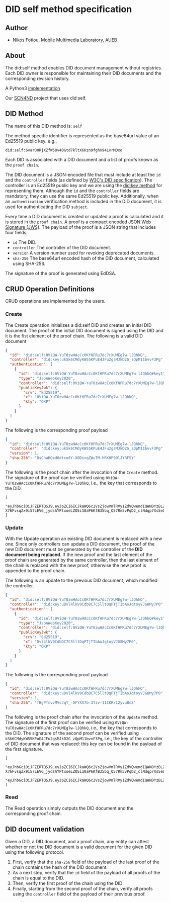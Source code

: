 # DID self method specification
## Author
* Nikos Fotiou, [Mobile Multimedia Laboratory, AUEB](https://mm.aueb.gr)

## About
The did:self method enables DID document management without registries. Each
DID owner is responsible for maintaining their DID documents and the corresponding
revision history.

A Python3 [implementation](https://github.com/mmlab-aueb/did-self-py)

Our [SCN4ND](https://mm.aueb.gr/scn4ndn/) project that uses did:self.

## DID Method 
The name of this DID method is: `self`

The method specific identifier is represented as the base64url value
of an Ed25519 public key. e.g.,

```
did:self:6varD0RjXZfW58v4DGtd7kltX6Kzn9fghX94LvrMDxo
```

Each DID is associated with a DID document and a 
list of proofs known as the `proof chain`. 

The DID document is a JSON-encoded file that must include at least
the `id` and the `controller` fields (as defined by [W3C's DID specification](https://www.w3.org/TR/did-core/)).
The controller is an Ed25519 public key and we are using the [did:key method](https://w3c-ccg.github.io/did-method-key/)
for representing them. Although the `id` and the `controller` fields are mandatory, they can use 
the same Ed25519 public key. Additionally, when an `authentication` verification method is included in the
DID document, it is used for authenticating the DID `subject`. 

Every time a DID document is created or updated a proof is calculated
and it is stored in the `proof chain`.
A proof is a compact encoded [JSON Web Signature (JWS)](https://tools.ietf.org/html/rfc7515).
The payload of the proof is a JSON string that includes four 
fields: 

* `id` The DID.
* `controller` The controller of the DID document.
* `version` A version number used for revoking deprecated documents.
* `sha-256` The base64url encoded hash of the DID document, calculated using SHA-256.

The signature of the proof is generated using EdDSA. 

## CRUD Operation Definitions
CRUD operations are implemented by the users. 

### Create
The Create operation initializes a did:self DID and creates an initial DID document. 
The proof of the initial DID document is signed using the DID
and it is the fist element of the proof chain. The following is a valid DID document

```JSON
{
  "id": "did:self:0ViQW-YuT0zwHAcCc0KfHFRu7dc7rXUMEg7w-lJQhkQ",
  "controller": "did:key:ukSk6CMdyKW55KPuE4JFu2gsMJkD2G_zQpM11bvvF3Pg",
  "authentication": [
    {
      "id": "did:self:0ViQW-YuT0zwHAcCc0KfHFRu7dc7rXUMEg7w-lJQhkQ#key1",
      "type": "JsonWebKey2020",
      "controller": "did:self:0ViQW-YuT0zwHAcCc0KfHFRu7dc7rXUMEg7w-lJQhkQ",
      "publicKeyJwk": {
        "crv": "Ed25519",
        "x": "0ViQW-YuT0zwHAcCc0KfHFRu7dc7rXUMEg7w-lJQhkQ",
        "kty": "OKP"
      }
    }
  ]
}
```

The following is the corresponding proof payload

```JSON
{
  "id": "did:self:0ViQW-YuT0zwHAcCc0KfHFRu7dc7rXUMEg7w-lJQhkQ",
  "controller": "did:key:ukSk6CMdyKW55KPuE4JFu2gsMJkD2G_zQpM11bvvF3Pg",
  "version": 1,
  "sha-256": "DsChaHOed0dtcu8Y-X0DivqZWuTM-hRKHP90lJYRFSY"
}
```

The following is the proof chain after the invocation of the `Create` method. The signature
of the proof can be verified using `0ViQW-YuT0zwHAcCc0KfHFRu7dc7rXUMEg7w-lJQhkQ`, i.e., the key
that corresponds to the DID.

```
[
  "eyJhbGciOiJFZERTQSJ9.eyJpZCI6ICJkaWQ6c2VsZjowVmlRVy1ZdVQwendIQWNDYzBLZkhGUnU3ZGM3clhVTUVnN3ctbEpRaGtRIiwgImNvbnRyb2xsZXIiOiAiZGlkOmtleTp1a1NrNkNNZHlLVzU1S1B1RTRKRnUyZ3NNSmtEMkdfelFwTTExYnZ2RjNQZyIsICJ2ZXJzaW9uIjogMSwgInNoYS0yNTYiOiAiRHNDaGFIT2VkMGR0Y3U4WS1YMERpdnFaV3VUTS1oUktIUDkwbEpZUkZTWSJ9.xTVzzeEcgyhIz-X76FvsqZx9i57LEV6_jydsAYPtxoeLZO5i10aP6KfB35bq_Q57Rm5vPqD2_clNdqp7Xs5eDg"
]
```

### Update
With the Update operation an existing DID document is replaced with a new one. 
Since only controllers can update a DID document, 
the proof of the new DID document must be generated 
by the controller of the **DID document being replaced**.
If the new proof and the last element of the proof chain are generated by the same controller, 
then the last element of the chain is replaced with the new proof, otherwise the new proof 
is appended to the proof chain.

The following is an update to the previous DID document, which modified the controller.

```JSON
{
  "id": "did:self:0ViQW-YuT0zwHAcCc0KfHFRu7dc7rXUMEg7w-lJQhkQ",
  "controller": "did:key:uDvl4lkV0CdbDC7C5lltDqPTjTIbAoJqtoyVJG8My7P0",
  "authentication": [
    {
      "id": "did:self:0ViQW-YuT0zwHAcCc0KfHFRu7dc7rXUMEg7w-lJQhkQ#key1",
      "type": "JsonWebKey2020",
      "controller": "did:self:0ViQW-YuT0zwHAcCc0KfHFRu7dc7rXUMEg7w-lJQhkQ",
      "publicKeyJwk": {
        "crv": "Ed25519",
        "x": "Dvl4lkV0CdbDC7C5lltDqPTjTIbAoJqtoyVJG8My7P0",
        "kty": "OKP"
      }
    }
  ]
}
```

The following is the corresponding proof payload

```JSON
{
  "id": "did:self:0ViQW-YuT0zwHAcCc0KfHFRu7dc7rXUMEg7w-lJQhkQ",
  "controller": "did:key:uDvl4lkV0CdbDC7C5lltDqPTjTIbAoJqtoyVJG8My7P0",
  "version": 1,
  "sha-256": "fBgPfcvvMVcJqY_-DFYXX7b-3Yzv-11IKRr12yvu8c8"
}
```

The following is the proof chain after the invocation of the `Update` method. The signature
of the first proof can be verified using `0ViQW-YuT0zwHAcCc0KfHFRu7dc7rXUMEg7w-lJQhkQ`, i.e., the key
that corresponds to the DID. The signature of the second proof can be verified using 
`kSk6CMdyKW55KPuE4JFu2gsMJkD2G_zQpM11bvvF3Pg`, i.e., the key of the controller of
DID document that was replaced: this key can be found in the payload of the first 
signature.

```
[
  "eyJhbGciOiJFZERTQSJ9.eyJpZCI6ICJkaWQ6c2VsZjowVmlRVy1ZdVQwendIQWNDYzBLZkhGUnU3ZGM3clhVTUVnN3ctbEpRaGtRIiwgImNvbnRyb2xsZXIiOiAiZGlkOmtleTp1a1NrNkNNZHlLVzU1S1B1RTRKRnUyZ3NNSmtEMkdfelFwTTExYnZ2RjNQZyIsICJ2ZXJzaW9uIjogMSwgInNoYS0yNTYiOiAiRHNDaGFIT2VkMGR0Y3U4WS1YMERpdnFaV3VUTS1oUktIUDkwbEpZUkZTWSJ9.xTVzzeEcgyhIz-X76FvsqZx9i57LEV6_jydsAYPtxoeLZO5i10aP6KfB35bq_Q57Rm5vPqD2_clNdqp7Xs5eDg",
  "eyJhbGciOiJFZERTQSJ9.eyJpZCI6ICJkaWQ6c2VsZjowVmlRVy1ZdVQwendIQWNDYzBLZkhGUnU3ZGM3clhVTUVnN3ctbEpRaGtRIiwgImNvbnRyb2xsZXIiOiAiZGlkOmtleTp1RHZsNGxrVjBDZGJEQzdDNWxsdERxUFRqVEliQW9KcXRveVZKRzhNeTdQMCIsICJ2ZXJzaW9uIjogMSwgInNoYS0yNTYiOiAiZkJnUGZjdnZNVmNKcVlfLURGWVhYN2ItM1l6di0xMUlLUnIxMnl2dThjOCJ9.d7fm20dCr2bEOUAtxcG5oD4ZJ6lF6L06ym84kHtNgykeB4xX9LGnpkN3FAqfjBAJDsFpUGFOLexSnpKjQDu6CA"
]
```

### Read
The Read operation simply outputs the DID document and 
the corresponding proof chain.

## DID document validation
Given a DID, a DID document, and a proof chain, any entity can attest
whether or not the DID document is a valid document for the given DID 
using the following protocol.

1. First, verify that the `sha-256` field of the payload of the last proof of the chain contains the hash of the DID document.
1. As a next step, verify that the `id` field of the payload of all proofs of the chain is equal to the DID.
1. Then, verify the first proof of the chain using the DID
1. Finally, starting from the second proof of the chain, verify all proofs using the `controller` field of the payload of their previous proof.





